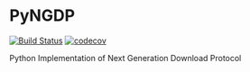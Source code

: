 # PyNGDP

[![Build Status](https://travis-ci.org/icyblade/pyngdp.svg?branch=master)](https://travis-ci.org/icyblade/pyngdp) [![codecov](https://codecov.io/gh/icyblade/pyngdp/branch/master/graph/badge.svg)](https://codecov.io/gh/icyblade/pyngdp)

Python Implementation of Next Generation Download Protocol
